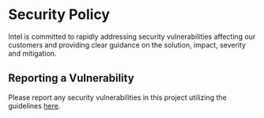 # Security Policy
Intel is committed to rapidly addressing security vulnerabilities affecting our customers and providing clear guidance on the solution, impact, severity and mitigation. 


## Reporting a Vulnerability
Please report any security vulnerabilities in this project utilizing the guidelines [here](https://www.intel.com/content/www/us/en/security-center/vulnerability-handling-guidelines.html).
